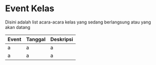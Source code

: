 # Event Kelas
Disini adalah list acara-acara kelas yang sedang berlangsung atau yang akan datang

| Event | Tanggal | Deskripsi |
| ----- | ------- | --------- |
| a     | a       | a         |
| a     | a       | a         |